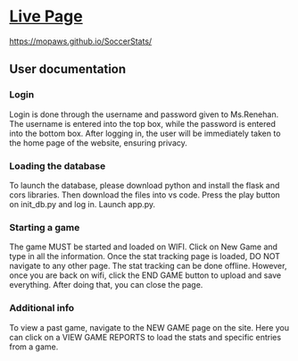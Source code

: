 # [Live Page]([[https://mopaws.github.io/SoccerStats/](https://mopaws.github.io/SoccerStats/)])
https://mopaws.github.io/SoccerStats/
## User documentation
### Login
Login is done through the username and password given to Ms.Renehan. The username is entered into the top box, while the password is entered into the bottom box.  After logging in, the user will be immediately taken to the home page of the website, ensuring privacy.

### Loading the database
To launch the database, please download python and install the flask and cors libraries. Then download the files into vs code. Press the play button on init_db.py and log in. Launch app.py.

### Starting a game
The game MUST be started and loaded on WIFI. Click on New Game and type in all the information. Once the stat tracking page is loaded, DO NOT navigate to any other page. The stat tracking can be done offline. However, once you are back on wifi, click the END GAME button to upload and save everything. After doing that, you can close the page.

### Additional info
To view a past game, navigate to the NEW GAME page on the site. Here you can click on a VIEW GAME REPORTS to load the stats and specific entries from a game.
